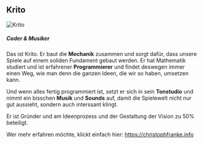 ## Krito

![Krito](/Krito.png)

##### Coder & Musiker
Das ist Krito. Er baut die **Mechanik** zusammen und sorgt dafür, dass unsere Spiele auf einem soliden Fundament gebaut werden. Er hat Mathematik studiert und ist erfahrener **Programmierer** und findet deswegen immer einen Weg, wie man denn die ganzen Ideen, die wir so haben, umsetzen kann.

Und wenn alles fertig programmiert ist, setzt er sich in sein **Tonstudio** und nimmt ein bisschen **Musik** und **Sounds** auf, damit die Spielewelt nicht nur gut aussieht, sondern auch interssant klingt.

Er ist Gründer und am Ideenprozess und der Gestaltung der Vision zu 50% beteiligt.

Wer mehr erfahren möchte, klickt einfach hier: <https://christophfranke.info>